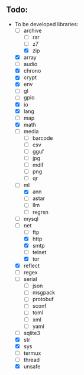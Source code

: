 Todo:
---

- To be developed libraries:
    - [ ] archive
        - [ ] rar
        - [ ] z7
        - [x] zip
    - [x] array
    - [ ] audio
    - [x] chrono
    - [x] crypt
    - [x] env
    - [ ] gl
    - [ ] gpio
    - [x] io
    - [x] lang
    - [ ] map
    - [x] math
    - [ ] media
        - [ ] barcode
        - [ ] csv
        - [ ] gguf
        - [ ] jpg
        - [ ] mdif
        - [ ] png
        - [ ] qr
    - [ ] ml
        - [x] ann
        - [ ] astar
        - [ ] llm
        - [ ] regrsn
    - [ ] mysql
    - [ ] net
        - [ ] ftp
        - [x] http
        - [x] smtp
        - [ ] telnet
        - [x] tor
    - [x] reflect
    - [ ] regex
    - [ ] serial
        - [ ] json
        - [ ] msgpack
        - [ ] protobuf
        - [ ] sconf
        - [ ] toml
        - [ ] xml
        - [ ] yaml
    - [ ] sqlite3
    - [x] str
    - [x] sys
    - [ ] termux
    - [ ] thread
    - [x] unsafe
